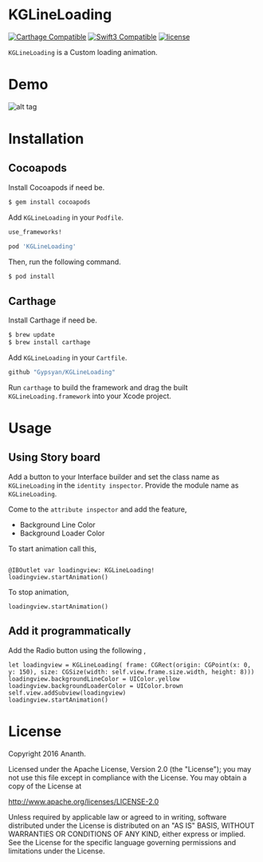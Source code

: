 # KGLineLoading

[![Carthage Compatible](https://img.shields.io/badge/Carthage-compatible-4BC51D.svg?style=flat)](https://github.com/Carthage/Carthage)
[![Swift3 Compatible](https://img.shields.io/badge/KGLineLoading-Swift3-brightgreen.svg)](https://img.shields.io/badge/KGLineLoading-Swift3-brightgreen.svg)
[![license](https://img.shields.io/github/license/Gypsyan/KGLineLoading.svg)]()

`KGLineLoading` is a Custom loading animation.


# Demo
![alt tag](https://github.com/Gypsyan/KGLineLoading/master/output_I11Pum.gif)

# Installation

## Cocoapods

Install Cocoapods if need be.

```bash
$ gem install cocoapods
```

Add `KGLineLoading` in your `Podfile`.

```ruby
use_frameworks!

pod 'KGLineLoading'
```

Then, run the following command.

```bash
$ pod install
```
## Carthage

Install Carthage if need be.

```bash
$ brew update
$ brew install carthage
```

Add `KGLineLoading` in your `Cartfile`.

```ruby
github "Gypsyan/KGLineLoading"
```

Run `carthage` to build the framework and drag the built `KGLineLoading.framework` into your Xcode project.

# Usage

## Using Story board
Add a button to your Interface builder and set the class name as `KGLineLoading` in the `identity inspector`. Provide the module name as `KGLineLoading`.

Come to the `attribute inspector` and add the feature,

  * Background Line Color
  * Background Loader Color


  To start animation call this,

  ```

  @IBOutlet var loadingview: KGLineLoading!
  loadingview.startAnimation()
  ```

  To stop animation,

  ```
  loadingview.startAnimation()
  ```

## Add it programmatically

Add the Radio button using the following ,

  ```
  let loadingview = KGLineLoading( frame: CGRect(origin: CGPoint(x: 0, y: 150), size: CGSize(width: self.view.frame.size.width, height: 8)))
  loadingview.backgroundLineColor = UIColor.yellow
  loadingview.backgroundLoaderColor = UIColor.brown
  self.view.addSubview(loadingview)
  loadingview.startAnimation()
  ```

# License

Copyright 2016 Ananth.

Licensed under the Apache License, Version 2.0 (the "License"); you may not use this file except in compliance with the License. You may obtain a copy of the License at

http://www.apache.org/licenses/LICENSE-2.0

Unless required by applicable law or agreed to in writing, software distributed under the License is distributed on an "AS IS" BASIS, WITHOUT WARRANTIES OR CONDITIONS OF ANY KIND, either express or implied. See the License for the specific language governing permissions and limitations under the License.
